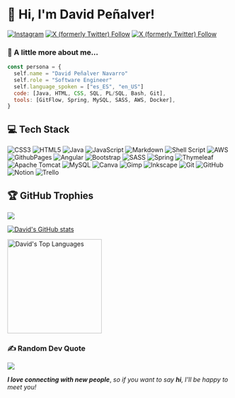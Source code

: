 <!----
- 👋 Hi, I’m David Peñalver, best known as @BeSport24 in Instagram (https://www.instagram.com/besport24). I'm a young Spanish web developer.
- 👀 I’m interested in technology, specially software; health and economics.
- 🌱 I’m currently learning Web Developing, focused in Java, HTML, CSS, JavaScript and GIT.
 💞️ I’m looking to collaborate on ...
- 📫 How to reach me: you can send me a Direct Message to my Instagram account: @BeSport24.
--->

<!---
david13penalver/david13penalver is a ✨ special ✨ repository because its `README.md` (this file) appears on your GitHub profile.
You can click the Preview link to take a look at your changes.
--->



# 👀 Hi, I'm David Peñalver! 
<!---<img src="https://media4.giphy.com/media/v1.Y2lkPTc5MGI3NjExcHcwemswZjNnenM2djI5bDgxYnFtYzV0dDlidWRieXc0c3ppemJ4cSZlcD12MV9pbnRlcm5hbF9naWZfYnlfaWQmY3Q9Zw/WWGrmrMykMnja/giphy.webp" height="100">--->

[![Instagram](https://img.shields.io/twitter/follow/BeSport24?logo=instagram&link=https%3A%2F%2Fwww.instagram.com%2Fbesport24%2F)](https://www.instagram.com/besport24/)
[![X (formerly Twitter) Follow](https://img.shields.io/twitter/follow/BeSport24?logo=youtube&link=https%3A%2F%2Fwww.youtube.com%2F%40besport24)](https://www.youtube.com/@besport24)
[![X (formerly Twitter) Follow](https://img.shields.io/twitter/follow/BeSport24?logo=linkedin&link=https%3A%2F%2Fwww.linkedin.com%2Fin%2Fdavid-pe%C3%B1alver-navarro-050737118%2F)](https://www.linkedin.com/in/david-peñalver-navarro-050737118/)

### 💞️ A little more about me... 
<!---<img src="https://media3.giphy.com/media/v1.Y2lkPTc5MGI3NjExYzhxMGdrZDEyemduZjhyemNxM21nYjk5b2phZmxzeXJxYnphc3A3ayZlcD12MV9naWZzX3NlYXJjaCZjdD1n/slVWEctHZKvWU/200.webp" height="50">--->

```javascript
const persona = {
  self.name = "David Peñalver Navarro"
  self.role = "Software Engineer"
  self.language_spoken = ["es_ES", "en_US"]
  code: [Java, HTML, CSS, SQL, PL/SQL, Bash, Git],
  tools: [GitFlow, Spring, MySQL, SASS, AWS, Docker],
}
```

## 💻 Tech Stack 
<!---<img src="https://media3.giphy.com/media/v1.Y2lkPTc5MGI3NjExcnpiNzF1b2U3bHBjNThwMzFrdno1eDcwbWNmdDhna2FkMWU3NWJwciZlcD12MV9pbnRlcm5hbF9naWZfYnlfaWQmY3Q9Zw/lgZrktuanV8uQ/giphy.webp" height="50">--->
![CSS3](https://img.shields.io/badge/css3-%231572B6.svg?style=for-the-badge&logo=css3&logoColor=white) 
![HTML5](https://img.shields.io/badge/html5-%23E34F26.svg?style=for-the-badge&logo=html5&logoColor=white) 
![Java](https://img.shields.io/badge/java-%23ED8B00.svg?style=for-the-badge&logo=openjdk&logoColor=white) 
![JavaScript](https://img.shields.io/badge/javascript-%23323330.svg?style=for-the-badge&logo=javascript&logoColor=%23F7DF1E) 
![Markdown](https://img.shields.io/badge/markdown-%23000000.svg?style=for-the-badge&logo=markdown&logoColor=white) 
![Shell Script](https://img.shields.io/badge/shell_script-%23121011.svg?style=for-the-badge&logo=gnu-bash&logoColor=white) 
![AWS](https://img.shields.io/badge/AWS-%23FF9900.svg?style=for-the-badge&logo=amazon-aws&logoColor=white) 
![GithubPages](https://img.shields.io/badge/github%20pages-121013?style=for-the-badge&logo=github&logoColor=white) 
![Angular](https://img.shields.io/badge/angular-%23DD0031.svg?style=for-the-badge&logo=angular&logoColor=white) 
![Bootstrap](https://img.shields.io/badge/bootstrap-%238511FA.svg?style=for-the-badge&logo=bootstrap&logoColor=white) 
![SASS](https://img.shields.io/badge/SASS-hotpink.svg?style=for-the-badge&logo=SASS&logoColor=white) 
![Spring](https://img.shields.io/badge/spring-%236DB33F.svg?style=for-the-badge&logo=spring&logoColor=white) 
![Thymeleaf](https://img.shields.io/badge/Thymeleaf-%23005C0F.svg?style=for-the-badge&logo=Thymeleaf&logoColor=white) 
![Apache Tomcat](https://img.shields.io/badge/apache%20tomcat-%23F8DC75.svg?style=for-the-badge&logo=apache-tomcat&logoColor=black) 
![MySQL](https://img.shields.io/badge/mysql-4479A1.svg?style=for-the-badge&logo=mysql&logoColor=white) 
![Canva](https://img.shields.io/badge/Canva-%2300C4CC.svg?style=for-the-badge&logo=Canva&logoColor=white) 
![Gimp](https://img.shields.io/badge/Gimp-657D8B?style=for-the-badge&logo=gimp&logoColor=FFFFFF) 
![Inkscape](https://img.shields.io/badge/Inkscape-e0e0e0?style=for-the-badge&logo=inkscape&logoColor=080A13) 
![Git](https://img.shields.io/badge/git-%23F05033.svg?style=for-the-badge&logo=git&logoColor=white) 
![GitHub](https://img.shields.io/badge/github-%23121011.svg?style=for-the-badge&logo=github&logoColor=white) 
![Notion](https://img.shields.io/badge/Notion-%23000000.svg?style=for-the-badge&logo=notion&logoColor=white) ![Trello](https://img.shields.io/badge/Trello-%23026AA7.svg?style=for-the-badge&logo=Trello&logoColor=white)

## 🏆 GitHub Trophies 
<!---<img src="https://media1.giphy.com/media/v1.Y2lkPTc5MGI3NjExenJpbHRzczFhemxtY2VlYjRvbHdwdDNvZTRyejV6aXo4d2UxMmFpeSZlcD12MV9pbnRlcm5hbF9naWZfYnlfaWQmY3Q9Zw/133cAiXr4T1te/giphy.webp" height="50">--->

![](https://github-profile-trophy.vercel.app/?username=david13penalver&theme=blue_navy&no-frame=false&no-bg=true&margin-w=4)

[![David's GitHub stats](https://github-readme-stats.vercel.app/api?username=david13penalver)](https://github.com/david13penalver/github-readme-stats)

  <a href="https://github.com/david13penalver/github-readme-stats"><img alt="David's Top Languages" src="https://denvercoder1-github-readme-stats.vercel.app/api/top-langs/?username=david13penalver&langs_count=8&layout=compact&theme=react&hide_border=true&bg_color=1077dd&title_color=FFFFFF&icon_color=FFFFFF&hide=Jupyter%20Notebook,Roff" height="213px"/></a>
  <br/>

### ✍️ Random Dev Quote
![](https://quotes-github-readme.vercel.app/api?type=horizontal&theme=dark)

***I love connecting with new people***, *so if you want to say ***hi***, I'll be happy to meet you!*
<!---<img src="https://media1.giphy.com/media/v1.Y2lkPTc5MGI3NjExMXp0eDNqZzMxdHNtZmMyb2xrcXZoOWRnMW5nMDZwOGwyaHh0OXVrbSZlcD12MV9naWZzX3NlYXJjaCZjdD1n/N1cfVLkN7pqQoinvmk/200.webp" height="50">--->


<!---
# 💫 About Me:
const persona = {<br>  self.name = "David Peñalver Navarro"<br>  self.role = "Software Engineer"<br>  self.language_spoken = ["es_ES", "en_US"]<br>  code: [Java, HTML, CSS, SQL, PL/SQL, Bash, Git],<br>  tools: [GitFlow, Spring, MySQL, SASS, AWS, Docker],<br>}


## 🌐 Socials:
[![Instagram](https://img.shields.io/badge/Instagram-%23E4405F.svg?logo=Instagram&logoColor=white)](https://instagram.com/besport24) [![LinkedIn](https://img.shields.io/badge/LinkedIn-%230077B5.svg?logo=linkedin&logoColor=white)](https://linkedin.com/in/https://www.linkedin.com/in/david-peñalver-navarro-050737118/) [![YouTube](https://img.shields.io/badge/YouTube-%23FF0000.svg?logo=YouTube&logoColor=white)](https://youtube.com/@https://www.youtube.com/@BeSport24) 

# 💻 Tech Stack:
![CSS3](https://img.shields.io/badge/css3-%231572B6.svg?style=for-the-badge&logo=css3&logoColor=white) 
![HTML5](https://img.shields.io/badge/html5-%23E34F26.svg?style=for-the-badge&logo=html5&logoColor=white) 
![Java](https://img.shields.io/badge/java-%23ED8B00.svg?style=for-the-badge&logo=openjdk&logoColor=white) 
![JavaScript](https://img.shields.io/badge/javascript-%23323330.svg?style=for-the-badge&logo=javascript&logoColor=%23F7DF1E) 
![Markdown](https://img.shields.io/badge/markdown-%23000000.svg?style=for-the-badge&logo=markdown&logoColor=white) 
![Shell Script](https://img.shields.io/badge/shell_script-%23121011.svg?style=for-the-badge&logo=gnu-bash&logoColor=white) 
![AWS](https://img.shields.io/badge/AWS-%23FF9900.svg?style=for-the-badge&logo=amazon-aws&logoColor=white) 
![GithubPages](https://img.shields.io/badge/github%20pages-121013?style=for-the-badge&logo=github&logoColor=white) 
![Angular](https://img.shields.io/badge/angular-%23DD0031.svg?style=for-the-badge&logo=angular&logoColor=white) 
![Bootstrap](https://img.shields.io/badge/bootstrap-%238511FA.svg?style=for-the-badge&logo=bootstrap&logoColor=white) 
![SASS](https://img.shields.io/badge/SASS-hotpink.svg?style=for-the-badge&logo=SASS&logoColor=white) 
![Spring](https://img.shields.io/badge/spring-%236DB33F.svg?style=for-the-badge&logo=spring&logoColor=white) 
![Thymeleaf](https://img.shields.io/badge/Thymeleaf-%23005C0F.svg?style=for-the-badge&logo=Thymeleaf&logoColor=white) 
![Apache Tomcat](https://img.shields.io/badge/apache%20tomcat-%23F8DC75.svg?style=for-the-badge&logo=apache-tomcat&logoColor=black) 
![MySQL](https://img.shields.io/badge/mysql-4479A1.svg?style=for-the-badge&logo=mysql&logoColor=white) 
![Canva](https://img.shields.io/badge/Canva-%2300C4CC.svg?style=for-the-badge&logo=Canva&logoColor=white) 
![Gimp](https://img.shields.io/badge/Gimp-657D8B?style=for-the-badge&logo=gimp&logoColor=FFFFFF) 
![Inkscape](https://img.shields.io/badge/Inkscape-e0e0e0?style=for-the-badge&logo=inkscape&logoColor=080A13) 
![Git](https://img.shields.io/badge/git-%23F05033.svg?style=for-the-badge&logo=git&logoColor=white) 
![GitHub](https://img.shields.io/badge/github-%23121011.svg?style=for-the-badge&logo=github&logoColor=white) 
![Notion](https://img.shields.io/badge/Notion-%23000000.svg?style=for-the-badge&logo=notion&logoColor=white) ![Trello](https://img.shields.io/badge/Trello-%23026AA7.svg?style=for-the-badge&logo=Trello&logoColor=white)
# 📊 GitHub Stats:
![](https://github-readme-stats.vercel.app/api?username=david13penalver&theme=blue_navy&hide_border=false&include_all_commits=false&count_private=false)<br/>
![](https://github-readme-streak-stats.herokuapp.com/?user=david13penalver&theme=blue_navy&hide_border=false)<br/>
![](https://github-readme-stats.vercel.app/api/top-langs/?username=david13penalver&theme=blue_navy&hide_border=false&include_all_commits=false&count_private=false&layout=compact)

## 🏆 GitHub Trophies
![](https://github-profile-trophy.vercel.app/?username=david13penalver&theme=blue_navy&no-frame=false&no-bg=true&margin-w=4)

### ✍️ Random Dev Quote
![](https://quotes-github-readme.vercel.app/api?type=horizontal&theme=dark)

### 🔝 Top Contributed Repo
![](https://github-contributor-stats.vercel.app/api?username=david13penalver&limit=5&theme=blue_navy&combine_all_yearly_contributions=true)

---
[![](https://visitcount.itsvg.in/api?id=david13penalver&icon=0&color=1)](https://visitcount.itsvg.in)

<!-- Proudly created with GPRM ( https://gprm.itsvg.in ) -->
